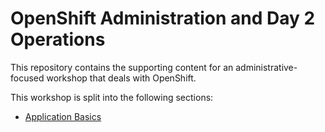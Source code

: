 # OpenShift Administration and Day 2 Operations

This repository contains the supporting content for
an administrative-focused workshop that deals with OpenShift.

This workshop is split into the following sections:

- [Application Basics](01-application-basics/)
